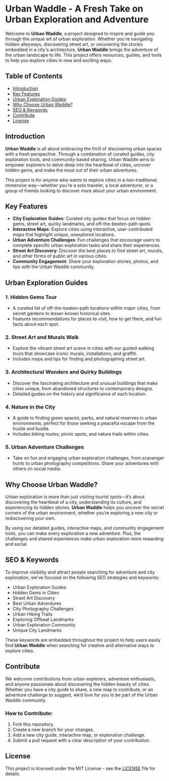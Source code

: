 # Urban Waddle - A Fresh Take on Urban Exploration and Adventure

Welcome to **Urban Waddle**, a project designed to inspire and guide you through the unique art of urban exploration. Whether you're navigating hidden alleyways, discovering street art, or uncovering the stories embedded in a city's architecture, **Urban Waddle** brings the adventure of the urban landscape to life. This project offers resources, guides, and tools to help you explore cities in new and exciting ways.

## Table of Contents

- [Introduction](#introduction)
- [Key Features](#key-features)
- [Urban Exploration Guides](#urban-exploration-guides)
- [Why Choose Urban Waddle?](#why-choose-urban-waddle)
- [SEO & Keywords](#seo--keywords)
- [Contribute](#contribute)
- [License](#license)

## Introduction

**Urban Waddle** is all about embracing the thrill of discovering urban spaces with a fresh perspective. Through a combination of curated guides, city exploration tools, and community-based sharing, Urban Waddle aims to empower explorers to delve deep into the heartbeat of cities, uncover hidden gems, and make the most out of their urban adventures.

This project is for anyone who wants to explore cities in a non-traditional, immersive way—whether you're a solo traveler, a local adventurer, or a group of friends looking to discover more about your urban environment.

## Key Features

- **City Exploration Guides**: Curated city guides that focus on hidden gems, street art, quirky landmarks, and off-the-beaten-path spots.
- **Interactive Maps**: Explore cities using interactive, user-contributed maps that highlight unique, unexplored locations.
- **Urban Adventure Challenges**: Fun challenges that encourage users to complete specific urban exploration tasks and share their experiences.
- **Street Art Discovery**: Discover the best places to find street art, murals, and other forms of public art in various cities.
- **Community Engagement**: Share your exploration stories, photos, and tips with the Urban Waddle community.

## Urban Exploration Guides

### 1. **Hidden Gems Tour**
   - A curated list of off-the-beaten-path locations within major cities, from secret gardens to lesser-known historical sites.
   - Features recommendations for places to visit, how to get there, and fun facts about each spot.

### 2. **Street Art and Murals Walk**
   - Explore the vibrant street art scene in cities with our guided walking tours that showcase iconic murals, installations, and graffiti.
   - Includes maps and tips for finding and photographing street art.

### 3. **Architectural Wonders and Quirky Buildings**
   - Discover the fascinating architecture and unusual buildings that make cities unique, from abandoned structures to contemporary designs.
   - Detailed guides on the history and significance of each location.

### 4. **Nature in the City**
   - A guide to finding green spaces, parks, and natural reserves in urban environments, perfect for those seeking a peaceful escape from the hustle and bustle.
   - Includes biking routes, picnic spots, and nature trails within cities.

### 5. **Urban Adventure Challenges**
   - Take on fun and engaging urban exploration challenges, from scavenger hunts to urban photography competitions. Share your adventures with others on social media.

## Why Choose Urban Waddle?

Urban exploration is more than just visiting tourist spots—it’s about discovering the heartbeat of a city, understanding its culture, and experiencing its hidden stories. **Urban Waddle** helps you uncover the secret corners of the urban environment, whether you’re exploring a new city or rediscovering your own.

By using our detailed guides, interactive maps, and community engagement tools, you can make every exploration a new adventure. Plus, the challenges and shared experiences make urban exploration more rewarding and social.

## SEO & Keywords

To improve visibility and attract people searching for adventure and city exploration, we’ve focused on the following SEO strategies and keywords:

- Urban Exploration Guides
- Hidden Gems in Cities
- Street Art Discovery
- Best Urban Adventures
- City Photography Challenges
- Urban Hiking Trails
- Exploring Offbeat Landmarks
- Urban Exploration Community
- Unique City Landmarks

These keywords are embedded throughout the project to help users easily find **Urban Waddle** when searching for creative and alternative ways to explore cities.

## Contribute

We welcome contributions from urban explorers, adventure enthusiasts, and anyone passionate about discovering the hidden beauty of cities. Whether you have a city guide to share, a new map to contribute, or an adventure challenge to suggest, we’d love for you to be part of the Urban Waddle community.

### How to Contribute:
1. Fork this repository.
2. Create a new branch for your changes.
3. Add a new city guide, interactive map, or exploration challenge.
4. Submit a pull request with a clear description of your contribution.

## License

This project is licensed under the MIT License - see the [LICENSE](LICENSE) file for details.
